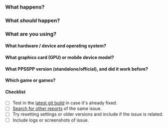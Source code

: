 <!-- Want the issue fixed faster?  Check the wiki for tips:
https://github.com/hrydgard/ppsspp/wiki/How-to-report-an-issue-properly
You can remove this stuff - just don't forget to answer the questions.
They're important. -->


### What happens?


### What *should* happen?


### What are you using?
#### What hardware / device and operating system?

#### What graphics card (GPU) or mobile device model?

#### What PPSSPP version (standalone/official), and did it work before?

#### Which game or games?
<!-- Long press on the game in PPSSPP to include the game ID. -->


#### Checklist
<!-- Don't forget the below, change [ ] to [X] when done.  Note anything else you tried. -->
 - [ ] Test in the [latest git build](https://buildbot.orphis.net/ppsspp/) in case it's already fixed.
 - [ ] [Search for other reports](https://github.com/hrydgard/ppsspp/search?q=my+issue&type=issues) of the same issue.
 - [ ] Try resetting settings or older versions and include if the issue is related.
 - [ ] Include logs or screenshots of issue.
